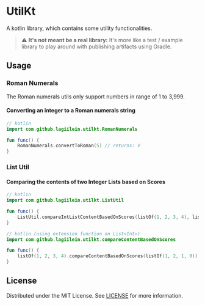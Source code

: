 # UtilKt

A kotlin library, which contains some utility functionalities.

> :warning: **It's not meant be a real library:**
> It's more like a test / example library to play around with publishing artifacts using Gradle.

## Usage

### Roman Numerals

The Roman numerals utils only support numbers in range of 1 to 3,999.

#### Converting an integer to a Roman numerals string

```kotlin
// kotlin
import com.github.lagiilein.utilkt.RomanNumerals

fun func() {
    RomanNumerals.convertToRoman(5) // returns: V
}
```

### List Util

#### Comparing the contents of two Integer Lists based on Scores

```kotlin
// kotlin
import com.github.lagiilein.utilkt.ListUtil

fun func() {
    ListUtil.compareIntListContentBasedOnScores(listOf(1, 2, 3, 4), listOf(3, 2, 1, 0)) // returns: [2, 1]
}
```

```kotlin
// kotlin (using extension function on List<Int>)
import com.github.lagiilein.utilkt.compareContentBasedOnScores

fun func() {
    listOf(1, 2, 3, 4).compareContentBasedOnScores(listOf(1, 2, 1, 0)) // returns: [2, 1]
}
```

## License

Distributed under the MIT License. See [LICENSE](/LICENSE) for more information.

